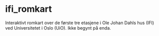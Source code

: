 # ifi_romkart
Interaktivt romkart over de første tre etasjene i Ole Johan Dahls hus (IFI) ved Universitetet i Oslo (UiO). Ikke begynt på enda.
